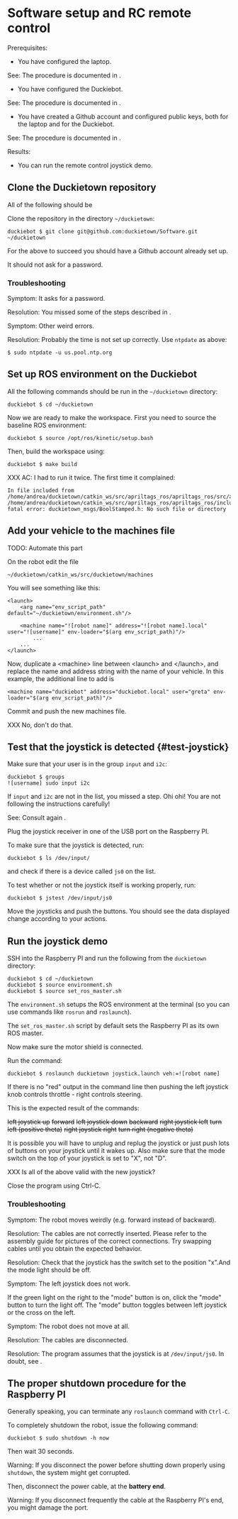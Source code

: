 # Software setup and RC remote control

<div class='requirements' markdown='1'>

Prerequisites:

* You have configured the laptop.

See: The procedure is documented in [](#setup-laptop).

* You have configured the Duckiebot.

See: The procedure is documented in [](#setup-duckiebot).

* You have created a Github account and configured public keys,
  both for the laptop and for the Duckiebot.

See: The procedure is documented in [](#github-access).

Results:

* You can run the remote control joystick demo.

</div>


## Clone the Duckietown repository

All of the following should be

Clone the repository in the directory `~/duckietown`:

    duckiebot $ git clone git@github.com:duckietown/Software.git ~/duckietown

For the above to succeed you should have a Github account already set up.

It should not ask for a password.

### Troubleshooting

Symptom: It asks for a password.

Resolution: You missed some of the steps described in [](#github-access).

Symptom: Other weird errors.

Resolution: Probably the time is not set up correctly. Use `ntpdate` as above:

    $ sudo ntpdate -u us.pool.ntp.org


## Set up ROS environment on the Duckiebot

All the following commands should be run in the `~/duckietown` directory:

    duckiebot $ cd ~/duckietown

Now we are ready to make the workspace. First you need to source the baseline ROS environment:

    duckiebot $ source /opt/ros/kinetic/setup.bash

Then, build the workspace using:

    duckiebot $ make build

XXX AC: I had to run it twice. The first time it complained:

```
In file included from /home/andrea/duckietown/catkin_ws/src/apriltags_ros/apriltags_ros/src/apriltag_detector.cpp:1:0:
/home/andrea/duckietown/catkin_ws/src/apriltags_ros/apriltags_ros/include/apriltags_ros/apriltag_detector.h:6:41: fatal error: duckietown_msgs/BoolStamped.h: No such file or directory
```


<!-- (you have to be under the `catkin_ws` folder to invoke `catkin_make`) -->

## Add your vehicle to the machines file

TODO: Automate this part

On the robot edit the file

    ~/duckietown/catkin_ws/src/duckietown/machines

You will see something like this:

    <launch>
        <arg name="env_script_path" default="~/duckietown/environment.sh"/>

        <machine name="![robot name]" address="![robot name].local" user="![username]" env-loader="$(arg env_script_path)"/>
            ...
        ...
    </launch>


Now, duplicate a &lt;machine&gt; line between &lt;launch&gt; and &lt;/launch&gt;, and replace the name and address string with the name of your vehicle. In this example, the additional line to add is

    <machine name="duckiebot" address="duckiebot.local" user="greta" env-loader="$(arg env_script_path)"/>

Commit and push the new machines file.

XXX No, don't do that.


## Test that the joystick is detected {#test-joystick}

Make sure that your user is in the group `input` and `i2c`:

    duckiebot $ groups
    ![username] sudo input i2c

If `input` and `i2c` are not in the list, you missed a step. Ohi ohi!
You are not following the instructions carefully!

See: Consult again [](#create-user-on-duckiebot).

Plug the joystick receiver in one of the USB port on the Raspberry PI.

To make sure that the joystick is detected, run:

    duckiebot $ ls /dev/input/

and check if there is a device called `js0` on the list.

To test whether or not the joystick itself is working properly, run:

    duckiebot $ jstest /dev/input/js0

Move the joysticks and push the buttons. You should see the data displayed change
according to your actions.

## Run the joystick demo

SSH into the Raspberry PI and run the following from the `duckietown` directory:

    duckiebot $ cd ~/duckietown
    duckiebot $ source environment.sh
    duckiebot $ source set_ros_master.sh

The `environment.sh` setups the ROS environment at the terminal (so you can use
commands like `rosrun` and `roslaunch`).

The `set_ros_master.sh` script by default sets the Raspberry PI as its own ROS master.

Now make sure the motor shield is connected.

Run the command:

    duckiebot $ roslaunch duckietown joystick.launch veh:=![robot name]

If there is no "red" output in the command line then pushing the left joystick
knob controls throttle - right controls steering.

This is the expected result of the commands:

<col2>
    <s>left joystick up</s>     <s>forward</s>
    <s>left joystick down</s>   <s>backward</s>
    <s>right joystick left</s>  <s>turn left (positive theta)</s>
    <s>right joystick right</s> <s>turn right (negative theta)</s>
</col2>

It is possible you will have to unplug and replug the joystick or just push lots of buttons on your joystick until it wakes up. Also make sure that the mode switch on the top of your joystick is set to "X", not "D".

XXX Is all of the above valid with the new joystick?

Close the program using Ctrl-C.

### Troubleshooting

Symptom: The robot moves weirdly (e.g. forward instead of backward).

Resolution: The cables are not correctly inserted.
Please refer to the assembly guide for pictures of the correct connections.
Try swapping cables until you obtain the expected behavior.

Resolution: Check that the joystick has the switch set to the position "x".And the mode light should be off.

Symptom: The left joystick does not work.

If the green light on the right to the "mode" button is on, click the "mode" button to turn the light off. The "mode" button toggles between left joystick or the cross on the left.

Symptom: The robot does not move at all.

Resolution: The cables are disconnected.

Resolution: The program assumes that the joystick is at `/dev/input/js0`.
In doubt, see [](#test-joystick).


## The proper shutdown procedure for the Raspberry PI

Generally speaking, you can terminate any `roslaunch` command with `Ctrl-C`.

To completely shutdown the robot, issue the following command:

    duckiebot $ sudo shutdown -h now

Then wait 30 seconds.

Warning: If you disconnect the power before shutting down properly using `shutdown`,
the system might get corrupted.

Then, disconnect the power cable, at the **battery end**.

Warning: If you disconnect frequently the cable at the Raspberry PI's end, you might damage the port.
